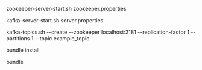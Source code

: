 zookeeper-server-start.sh zookeeper.properties

kafka-server-start.sh server.properties 

kafka-topics.sh --create --zookeeper localhost:2181 --replication-factor 1 --partitions 1 --topic example_topic

bundle install

bundle